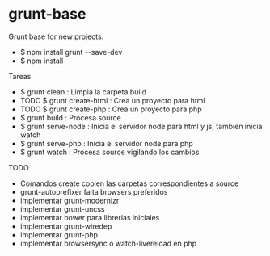 # grunt-base
Grunt base for new projects.

* $ npm install grunt --save-dev
* $ npm install

Tareas
* $ grunt clean : Limpia la carpeta build
* TODO $ grunt create-html : Crea un proyecto para html
* TODO $ grunt create-php : Crea un proyecto para php
* $ grunt build : Procesa source
* $ grunt serve-node : Inicia el servidor node para html y js, tambien inicia watch
* $ grunt serve-php : Inicia el servidor node para php
* $ grunt watch : Procesa source vigilando los cambios

TODO
* Comandos create copien las carpetas correspondientes a source
* grunt-autoprefixer falta browsers preferidos
* implementar grunt-modernizr
* implementar grunt-uncss
* implementar bower para librerias iniciales
* implementar grunt-wiredep
* implementar grunt-php
* implementar browsersync o watch-livereload en php